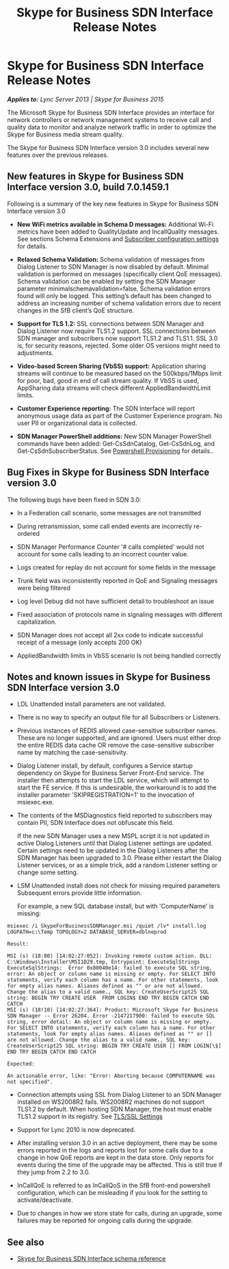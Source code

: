 ﻿---
title: Skype for Business SDN Interface Release Notes
description: The Microsoft Skype for Business SDN Interface provides an interface for network controllers or network management systems to receive call and quality data to monitor and analyze network traffic in order to optimize the Skype for Business media stream quality.
TOCTitle: Skype for Business SDN Interface Release Notes
ms:assetid: 726f613b-4639-4433-85db-50a572778ab8
ms:mtpsurl: https://msdn.microsoft.com/library/Mt269085(v=office.16)
ms:contentKeyID: 66262507
ms.date: 02/27/2017
mtps_version: v=office.16
---

# Skype for Business SDN Interface Release Notes


_**Applies to:** Lync Server 2013 | Skype for Business 2015_

The Microsoft Skype for Business SDN Interface provides an interface for network controllers or network management systems to receive call and quality data to monitor and analyze network traffic in order to optimize the Skype for Business media stream quality.

The Skype for Business SDN Interface version 3.0 includes several new features over the previous releases.

## New features in Skype for Business SDN Interface version 3.0, build 7.0.1459.1

Following is a summary of the key new features in Skype for Business SDN Interface version 3.0

  - **New WiFi metrics available in Schema D messages:** Additional Wi-Fi metrics have been added to QualityUpdate and IncallQuality messages. See sections Schema Extensions and [Subscriber configuration settings](configuring-sdn-interface-using-the-command-prompt.md) for details.

  - **Relaxed Schema Validation:** Schema validation of messages from Dialog Listener to SDN Manager is now disabled by default. Minimal validation is performed on messages (specifically client QoE messages). Schema validation can be enabled by setting the SDN Manager parameter minimalschemavalidation=false. Schema validation errors found will only be logged. This setting’s default has been changed to address an increasing number of schema validation errors due to recent changes in the SfB client’s QoE structure.

  - **Support for TLS 1.2:** SSL connections between SDN Manager and Dialog Listener now require TLS1.2 support. SSL connections between SDN manager and subscribers now support TLS1.2 and TLS1.1. SSL 3.0 is, for security reasons, rejected. Some older OS versions might need to adjustments.

  - **Video-based Screen Sharing (VbSS) support:** Application sharing streams will continue to be measured based on the 500kbps/1Mbps limit for poor, bad, good in end of call stream quality. If VbSS is used, AppSharing data streams will check different AppliedBandwidthLimit limits.

  - **Customer Experience reporting:** The SDN Interface will report anonymous usage data as part of the Customer Experience program. No user PII or organizational data is collected.

  - **SDN Manager PowerShell additions:** New SDN Manager PowerShell commands have been added: Get-CsSdnCatalog, Get-CsSdnLog, and Get-CsSdnSubscriberStatus. See [Powershell Provisioning](powershell-provisioning.md) for details..

## Bug Fixes in Skype for Business SDN Interface version 3.0

The following bugs have been fixed in SDN 3.0:

  - In a Federation call scenario, some messages are not transmitted

  - During retransmission, some call ended events are incorrectly re-ordered

  - SDN Manager Performance Counter '\# calls completed' would not account for some calls leading to an incorrect counter value.

  - Logs created for replay do not account for some fields in the message

  - Trunk field was inconsistently reported in QoE and Signaling messages were being filtered

  - Log level Debug did not have sufficient detail to troubleshoot an issue

  - Fixed association of protocols name in signaling messages with different capitalization.

  - SDN Manager does not accept all 2xx code to indicate successful receipt of a message (only accepts 200 OK)

  - AppliedBandwidth limits in VbSS scenario Is not being handled correctly

## Notes and known issues in Skype for Business SDN Interface version 3.0

  - LDL Unattended install parameters are not validated.

  - There is no way to specify an output file for all Subscribers or Listeners.

  - Previous instances of REDIS allowed case-sensitive subscriber names. These are no longer supported, and are ignored. Users must either drop the entire REDIS data cache OR remove the case-sensitive subscriber name by matching the case-sensitivity.

  - Dialog Listener install, by default, configures a Service startup dependency on Skype for Business Server Front-End service. The installer then attempts to start the LDL service, which will attempt to start the FE service. If this is undesirable, the workaround is to add the installer parameter 'SKIPREGISTRATION=1' to the invocation of msiexec.exe.

  - The contents of the MSDiagnostics field reported to subscribers may contain PII, SDN Interface does not obfuscate this field.
    
    If the new SDN Manager uses a new MSPL script it is not updated in active Dialog Listeners until that Dialog Listener settings are updated. Certain settings need to be updated in the Dialog Listeners after the SDN Manager has been upgraded to 3.0. Please either restart the Dialog Listener services, or as a simple trick, add a random Listener setting or change some setting.

  - LSM Unattended install does not check for missing required parameters Subsequent errors provide little information.
    
    For example, a new SQL database install, but with 'ComputerName' is missing:
    
  ```
  msiexec /i SkypeForBusinessSDNManager.msi /quiet /lv* install.log LOGPATH=c:\Temp TOPOLOGY=2 DATABASE_SERVER=dblneprod
  ```
    
    Result:
    
  ```
  MSI (s) (18:80) [14:02:27:052]: Invoking remote custom action. DLL: C:\Windows\Installer\MSI1D29.tmp, Entrypoint: ExecuteSqlStrings
  ExecuteSqlStrings:  Error 0x80040e14: failed to execute SQL string, error: An object or column name is missing or empty. For SELECT INTO statements, verify each column has a name. For other statements, look for empty alias names. Aliases defined as "" or are not allowed. Change the alias to a valid name., SQL key: CreateUserScript25 SQL string: BEGIN TRY CREATE USER  FROM LOGIN$ END TRY BEGIN CATCH END CATCH
  MSI (s) (18!10) [14:02:27:364]: Product: Microsoft Skype for Business SDN Manager -- Error 26204. Error -2147217900: failed to execute SQL string, error detail: An object or column name is missing or empty. For SELECT INTO statements, verify each column has a name. For other statements, look for empty alias names. Aliases defined as "" or [] are not allowed. Change the alias to a valid name., SQL key: CreateUserScript25 SQL string: BEGIN TRY CREATE USER [] FROM LOGIN[\$] END TRY BEGIN CATCH END CATCH
  ```
    
    Expected:
    
    An actionable error, like: "Error: Aborting because COMPUTERNAME was not specified".

  - Connection attempts using SSL from Dialog Listener to an SDN Manager installed on WS2008R2 fails. WS2008R2 machines do not support TLS1.2 by default. When hosting SDN Manager, the host must enable TLS1.2 support in its registry. See [TLS/SSL Settings](https://technet.microsoft.com/library/dn786418\(v=ws.11\).aspx)

  - Support for Lync 2010 is now deprecated.

  - After installing version 3.0 in an active deployment, there may be some errors reported in the logs and reports lost for some calls due to a change in how QoE reports are kept in the data store. Only reports for events during the time of the upgrade may be affected. This is still true if they jump from 2.2 to 3.0.

  - InCallQoE is referred to as InCallQoS in the SfB front-end powershell configuration, which can be misleading if you look for the setting to activate/deactivate.

  - Due to changes in how we store state for calls, during an upgrade, some failures may be reported for ongoing calls during the upgrade.

## See also

  - [Skype for Business SDN Interface schema reference](https://msdn.microsoft.com/library/dn965442\(v=office.16\))

